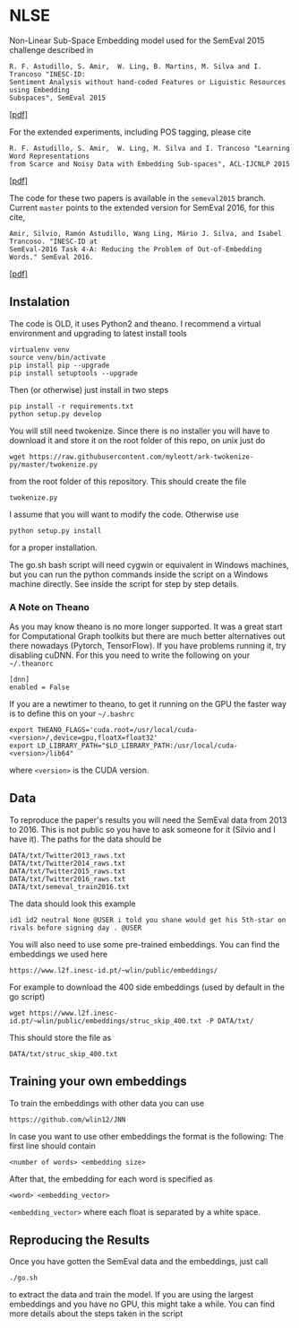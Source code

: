 NLSE
====
Non-Linear Sub-Space Embedding model used for the SemEval 2015 challenge
described in

    R. F. Astudillo, S. Amir,  W. Ling, B. Martins, M. Silva and I. Trancoso "INESC-ID:
    Sentiment Analysis without hand-coded Features or Liguistic Resources using Embedding
    Subspaces", SemEval 2015

[[pdf]](http://alt.qcri.org/semeval2015/cdrom/pdf/SemEval109.pdf)

For the extended experiments, including POS tagging, please cite

    R. F. Astudillo, S. Amir,  W. Ling, M. Silva and I. Trancoso "Learning Word Representations
    from Scarce and Noisy Data with Embedding Sub-spaces", ACL-IJCNLP 2015

[[pdf]](http://anthology.aclweb.org/P/P15/P15-1104.pdf)

The code for these two papers is available in the `semeval2015` branch.
Current `master` points to the extended version for SemEval 2016, for this
cite,

    Amir, Silvio, Ramón Astudillo, Wang Ling, Mário J. Silva, and Isabel Trancoso. "INESC-ID at 
    SemEval-2016 Task 4-A: Reducing the Problem of Out-of-Embedding Words." SemEval 2016.

[[pdf]](http://www.aclweb.org/anthology/S16-1036) 


## Instalation

The code is OLD, it uses Python2 and theano. I recommend a virtual environment
and upgrading to latest install tools

    virtualenv venv
    source venv/bin/activate
    pip install pip --upgrade
    pip install setuptools --upgrade

Then (or otherwise) just install in two steps

    pip install -r requirements.txt
    python setup.py develop

You will still need twokenize. Since there is no installer you will have to
download it and store it on the root folder of this repo, on unix just do

    wget https://raw.githubusercontent.com/myleott/ark-twokenize-py/master/twokenize.py

from the root folder of this repository. This should create the file

    twokenize.py

I assume that you will want to modify the code. Otherwise use

    python setup.py install

for a proper installation.

The go.sh bash script will need cygwin or equivalent in Windows machines, but
you can run the python commands inside the script on a Windows machine
directly. See inside the script for step by step details. 

### A Note on Theano

As you may know theano is no more longer supported. It was a great start for
Computational Graph toolkits but there are much better alternatives out there
nowadays (Pytorch, TensorFlow). If you have problems running it, try disabling
cuDNN. For this you need to write the following on your `~/.theanorc` 

    [dnn]
    enabled = False

If you are a newtimer to theano, to get it running on the GPU the faster way is
to define this on your `~/.bashrc`

    export THEANO_FLAGS='cuda.root=/usr/local/cuda-<version>/,device=gpu,floatX=float32'
    export LD_LIBRARY_PATH="$LD_LIBRARY_PATH:/usr/local/cuda-<version>/lib64"

where `<version>` is the CUDA version.

## Data

To reproduce the paper's results you will need the SemEval data from 2013 to
2016. This is not public so you have to ask someone for it (Silvio and I have
it). The paths for the data should be

    DATA/txt/Twitter2013_raws.txt
    DATA/txt/Twitter2014_raws.txt
    DATA/txt/Twitter2015_raws.txt
    DATA/txt/Twitter2016_raws.txt
    DATA/txt/semeval_train2016.txt

The data should look this example

    id1 id2 neutral None @USER i told you shane would get his 5th-star on rivals before signing day . @USER

You will also need to use some pre-trained embeddings. You can find the
embeddings we used here

    https://www.l2f.inesc-id.pt/~wlin/public/embeddings/

For example to download the 400 side embeddings (used by default in the go
script)

    wget https://www.l2f.inesc-id.pt/~wlin/public/embeddings/struc_skip_400.txt -P DATA/txt/ 

This should store the file as

    DATA/txt/struc_skip_400.txt

## Training your own embeddings

To train the embeddings with other data you can use

    https://github.com/wlin12/JNN

In case you want to use other embeddings the format is the following: The first
line should contain

    <number of words> <embedding size>

After that, the embedding for each word is specified as

    <word> <embedding_vector>

`<embedding_vector>` where each float is separated by a white space.

## Reproducing the Results

Once you have gotten the SemEval data and the embeddings, just call

    ./go.sh

to extract the data and train the model. If you are using the largest embeddings
and you have no GPU, this might take a while. You can find more details about
the steps taken in the script
